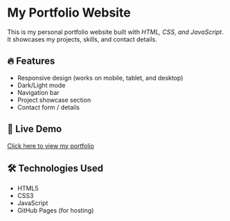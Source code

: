 # My Portfolio Website 

This is my personal portfolio website built with *HTML, CSS, and JavaScript*.  
It showcases my projects, skills, and contact details.  

## 🔥 Features
- Responsive design (works on mobile, tablet, and desktop)
- Dark/Light mode
- Navigation bar
- Project showcase section
- Contact form / details

## 🚀 Live Demo
[Click here to view my portfolio](https://sanaln27.github.io/My-Protofolio/)

## 🛠 Technologies Used
- HTML5
- CSS3
- JavaScript
- GitHub Pages (for hosting)

